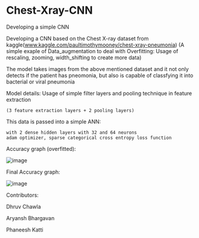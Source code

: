 # Chest-Xray-CNN
Developing a simple CNN 

Developing a CNN based on the Chest X-ray dataset from kaggle(www.kaggle.com/paultimothymooney/chest-xray-pneumonia)
  (A simple exaple of Data_augmentation to deal with Overfitting: Usage of rescaling, zooming, width_shifting to create more data)

The model takes images from the above mentioned dataset and it not only detects if the patient has pneomonia, but also is capable of classfying it into bacterial or viral pneumonia

Model details:
Usage of simple filter layers and pooling technique in feature extraction 

    (3 feature extraction layers + 2 pooling layers)
    
    

This data is passed into a simple ANN:
  
    with 2 dense hidden layers with 32 and 64 neurons
    adam optimizer, sparse categorical cross entropy loss function
 


Accuracy graph (overfitted):

![image](https://user-images.githubusercontent.com/78157559/110809435-e1d7ce80-82aa-11eb-9830-aafa70674b2c.png)

Final Accuracy graph:

![image](https://user-images.githubusercontent.com/78157559/110809615-1186d680-82ab-11eb-8bfd-68626ff1050d.png)


Contributors:

Dhruv Chawla

Aryansh Bhargavan

Phaneesh Katti
